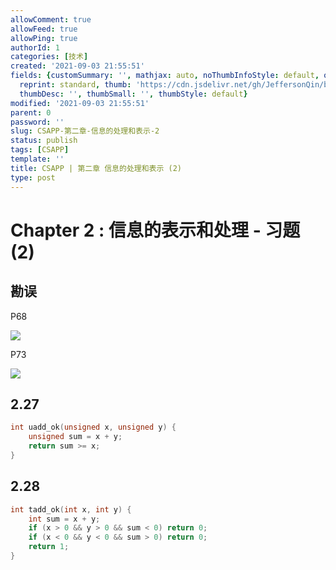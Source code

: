 ```yaml
---
allowComment: true
allowFeed: true
allowPing: true
authorId: 1
categories: [技术]
created: '2021-09-03 21:55:51'
fields: {customSummary: '', mathjax: auto, noThumbInfoStyle: default, outdatedNotice: 'no',
  reprint: standard, thumb: 'https://cdn.jsdelivr.net/gh/JeffersonQin/blog-asset@latest/usr/picgo/20210903214801.png',
  thumbDesc: '', thumbSmall: '', thumbStyle: default}
modified: '2021-09-03 21:55:51'
parent: 0
password: ''
slug: CSAPP-第二章-信息的处理和表示-2
status: publish
tags: [CSAPP]
template: ''
title: CSAPP | 第二章 信息的处理和表示 (2)
type: post
---
```

# Chapter 2 : 信息的表示和处理 - 习题 (2)

## 勘误

P68

![](https://cdn.jsdelivr.net/gh/JeffersonQin/blog-asset@latest/usr/picgo/728944797e28a908b2600adb9d9eb6b.png)

P73

![](https://cdn.jsdelivr.net/gh/JeffersonQin/blog-asset@latest/usr/picgo/20210903222354.png)

## 2.27

```c
int uadd_ok(unsigned x, unsigned y) {
	unsigned sum = x + y;
	return sum >= x;
}
```

## 2.28

```C
int tadd_ok(int x, int y) {
	int sum = x + y;
	if (x > 0 && y > 0 && sum < 0) return 0;
	if (x < 0 && y < 0 && sum > 0) return 0;
	return 1;
}
```
